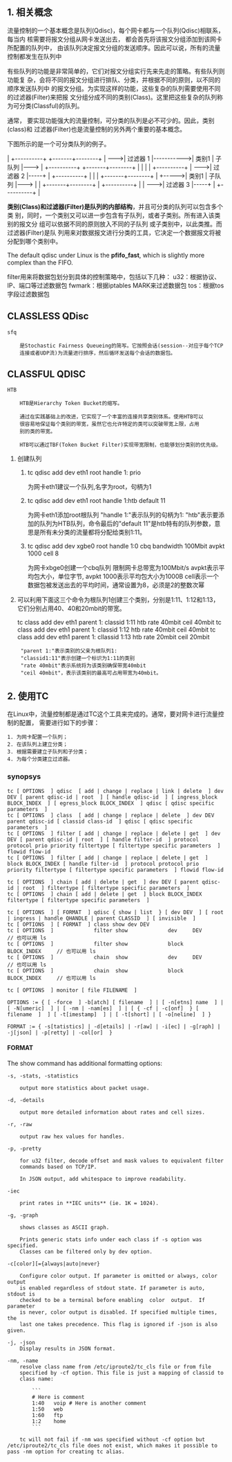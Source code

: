 
## 1. 相关概念

流量控制的一个基本概念是队列(Qdisc)，每个网卡都与一个队列(Qdisc)相联系， 每当内
核需要将报文分组从网卡发送出去， 都会首先将该报文分组添加到该网卡所配置的队列中，
由该队列决定报文分组的发送顺序。因此可以说，所有的流量控制都发生在队列中

有些队列的功能是非常简单的，它们对报文分组实行先来先走的策略。有些队列则功能复
杂，会将不同的报文分组进行排队、分类，并根据不同的原则，以不同的顺序发送队列中
的报文分组。为实现这样的功能，这些复杂的队列需要使用不同的过滤器(Filter)来把报
文分组分成不同的类别(Class)。这里把这些复杂的队列称为可分类(ClassfuI)的队列。


通常， 要实现功能强大的流量控制，可分类的队列是必不可少的。因此，类别(class)和
过滤器(Filter)也是流量控制的另外两个重要的基本概念。

下图所示的是一个可分类队列的例子。

|       +----------+            +-------+--------+
|   --->| 过滤器 1 |----------->| 类别1 | 子队列 |--->
|       +----------+            +-------+--------+
|
|
|
|       +----------+
|   --->| 过滤器 2 |-----+
|       +----------+     |
|                        |      +-------+--------+
|                        +----->| 类别1 | 子队列 |--->
|                        |      +-------+--------+
|       +----------+     |
|   --->| 过滤器 3 |-----+
|       +----------+
|


**类别(Class)和过滤器(Filter)是队列的内部结构**，并且可分类的队列可以包含多个类
别，同时，一个类别又可以进一步包含有子队列，或者子类别。所有进入该类别的报文分
组可以依据不同的原则放入不同的子队列 或子类别中，以此类推。而过滤器(Filter)是队
列用来对数据报文进行分类的工具，它决定一个数据报文将被分配到哪个类别中。



The default qdisc under Linux is the **pfifo_fast**, which is slightly more complex than the FIFO.


filter用来将数据包划分到具体的控制策略中，包括以下几种：
    u32：根据协议、IP、端口等过滤数据包
    fwmark：根据iptables MARK来过滤数据包
    tos：根据tos字段过滤数据包


## CLASSLESS QDisc

    sfq

        是Stochastic Fairness Queueing的简写。它按照会话(session--对应于每个TCP
        连接或者UDP流)为流量进行排序，然后循环发送每个会话的数据包。


## CLASSFUL QDISC

    HTB

        HTB是Hierarchy Token Bucket的缩写。
        
        通过在实践基础上的改进，它实现了一个丰富的连接共享类别体系。使用HTB可以
        很容易地保证每个类别的带宽，虽然它也允许特定的类可以突破带宽上限，占用
        别的类的带宽。
        
        HTB可以通过TBF(Token Bucket Filter)实现带宽限制，也能够划分类别的优先级。


1. 创建队列

    1. tc qdisc add dev eth1 root handle 1: prio
        
        为网卡eth1建议一个队列,名字为root，句柄为1

    2. tc qdisc add dev eth1 root handle 1:htb default 11
        
        为网卡eth1添加root根队列
        "handle 1:"表示队列的句柄为1:
        "htb"表示要添加的队列为HTB队列，命令最后的"default 11"是htb特有的队列参数，意思是所有未分类的流量都将分配给类别1:11。

    3. tc qdisc add dev xgbe0 root handle 1:0 cbq bandwidth 100Mbit avpkt 1000 cell 8
        
        为网卡xbge0创建一个cbq队列
        限制网卡总带宽为100Mbit/s
        avpkt表示平均包大小，单位字节, avpkt 1000表示平均包大小为1000B
        cell表示一个数据包被发送出去的平均时间，通常设置为8，必须是2的整数次幂




2. 可以利用下面这三个命令为根队列1创建三个类别，分别是1:11、1:12和1:13，它们分别占用40、40和20mbit的带宽。

    tc class add dev eth1 parent 1: classid 1:11 htb rate 40mbit ceil 40mbit
    tc class add dev eth1 parent 1: classid 1:12 htb rate 40mbit ceil 40mbit
    tc class add dev eth1 parent 1: cllassid 1:13 htb rate 20mbit ceil 20mbit

        "parent 1:"表示类别的父亲为根队列1: 
        "classid1:11"表示创建一个标识为1:11的类别
        "rate 40mbit"表示系统将为该类别确保带宽40mbit
        "ceil 40mbit"，表示该类别的最高可占用带宽为40mbit。




## 2. 使用TC

在Linux中，流量控制都是通过TC这个工具来完成的。通常，要对网卡进行流量控制的配置，
需要进行如下的步骤：

    1. 为网卡配置一个队列；
    2. 在该队列上建立分类；
    3. 根据需要建立子队列和子分类；
    4. 为每个分类建立过滤器。




### synopsys

    tc [ OPTIONS  ] qdisc  [ add | change | replace | link | delete  ] dev DEV [ parent qdisc-id | root  ] [ handle qdisc-id  ] [ ingress_block BLOCK_INDEX  ] [ egress_block BLOCK_INDEX  ] qdisc [ qdisc specific parameters  ]
    tc [ OPTIONS  ] class  [ add | change | replace | delete  ] dev DEV parent qdisc-id [ classid class-id  ] qdisc [ qdisc specific parameters  ]
    tc [ OPTIONS  ] filter [ add | change | replace | delete | get  ] dev DEV [ parent qdisc-id | root  ] [ handle filter-id  ] protocol protocol prio priority filtertype [ filtertype specific parameters  ] flowid flow-id
    tc [ OPTIONS  ] filter [ add | change | replace | delete | get  ] block BLOCK_INDEX [ handle filter-id  ] protocol protocol prio priority filtertype [ filtertype specific parameters  ] flowid flow-id

    tc [ OPTIONS  ] chain [ add | delete | get  ] dev DEV [ parent qdisc-id | root  ] filtertype [ filtertype specific parameters  ]
    tc [ OPTIONS  ] chain [ add | delete | get  ] block BLOCK_INDEX filtertype [ filtertype specific parameters  ]

    tc [ OPTIONS  ] [ FORMAT  ] qdisc { show | list  } [ dev DEV  ] [ root | ingress | handle QHANDLE | parent CLASSID  ] [ invisible  ]
    tc [ OPTIONS  ] [ FORMAT  ] class show dev DEV
    tc [ OPTIONS  ]             filter show             dev     DEV             // 也可以用 ls
    tc [ OPTIONS  ]             filter show             block   BLOCK_INDEX     // 也可以用 ls
    tc [ OPTIONS  ]             chain  show             dev     DEV             // 也可以用 ls
    tc [ OPTIONS  ]             chain  show             block   BLOCK_INDEX     // 也可以用 ls

    tc [ OPTIONS  ] monitor [ file FILENAME  ]

    OPTIONS := { [ -force  ] -b[atch] [ filename  ] | [ -n[etns] name  ] | [ -N[umeric]  ] | [ -nm | -nam[es]  ] | [ { -cf | -c[onf]  } [ filename  ]  ] [ -t[imestamp]  ] | [ -t[short] | [ -o[neline]  ] }

    FORMAT := { -s[tatistics] | -d[etails] | -r[aw] | -i[ec] | -g[raph] | -j[json] | -p[retty] | -col[or]  }


#### FORMAT

The show command has additional formatting options:

    -s, -stats, -statistics
        
        output more statistics about packet usage.

    -d, -details
        
        output more detailed information about rates and cell sizes.

    -r, -raw
        
        output raw hex values for handles.

    -p, -pretty

        for u32 filter, decode offset and mask values to equivalent filter
        commands based on TCP/IP.
        
        In JSON output, add whitespace to improve readability.

    -iec   
        
        print rates in **IEC units** (ie. 1K = 1024).

    -g, -graph

        shows classes as ASCII graph.
        
        Prints generic stats info under each class if -s option was specified.
        Classes can be filtered only by dev option.

    -c[color][={always|auto|never}

        Configure color output. If parameter is omitted or always, color output
        is enabled regardless of stdout state. If parameter is auto, stdout is
        checked to be a terminal before enabling  color  output.  If  parameter
        is never, color output is disabled. If specified multiple times, the
        last one takes precedence. This flag is ignored if -json is also given.

    -j, -json
        Display results in JSON format.

    -nm, -name
        resolve class name from /etc/iproute2/tc_cls file or from file
        specified by -cf option. This file is just a mapping of classid to
        class name:
        
            ```
            # Here is comment
            1:40   voip # Here is another comment
            1:50   web
            1:60   ftp
            1:2    home
            ```

        tc will not fail if -nm was specified without -cf option but /etc/iproute2/tc_cls file does not exist, which makes it possible to pass -nm option for creating tc alias.

